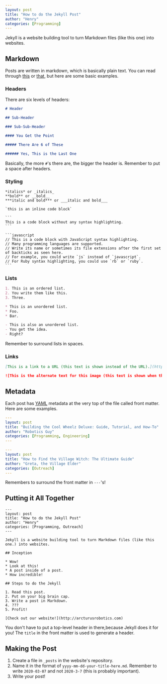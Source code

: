 ```yaml
---
layout: post
title: "How to do the Jekyll Post"
author: "Henry"
categories: [Programming]
---
```


Jekyll is a website building tool to turn Markdown files (like this one) into websites.

## Markdown

Posts are written in markdown, which is basically plain text.
You can read through [this](https://kramdown.gettalong.org/syntax.html) or [that](https://github.com/adam-p/markdown-here/wiki/Markdown-Cheatsheet), but here are some basic examples.

### Headers

There are six levels of headers:

```markdown
# Header

## Sub-Header

### Sub-Sub-Header

#### You Get the Point

##### There Are 6 of These

###### Yes, This is the Last One
```

Basically, the more `#`'s there are, the bigger the header is.
Remember to put a space after headers.

### Styling

    *italics* or _italics_
    **bold** or __bold__
    ***italic and bold*** or ___italic and bold___

    `this is an inline code block`

    ```
    This is a code block without any syntax highlighting.
    ```

    ```javascript
    // This is a code block with JavaScript syntax highlighting.
    // Many programming languages are supported.
    // Write its name or sometimes its file extensions after the first set of backticks as seen here.
    // For example, you could write `js` instead of `javascript`.
    // For Ruby syntax highlighting, you could use `rb` or `ruby`.
    ```


### Lists

```markdown
1. This is an ordered list.
2. You write them like this.
3. Three.

* This is an unordered list.
* Foo.
* Bar.

- This is also an unordered list.
- You get the idea.
- Right?
```

Remember to surround lists in spaces.

### Links

```markdown
[This is a link to a URL (this text is shown instead of the URL).](https://example.com)

![This is the alternate text for this image (this text is shown when the image cannot be loaded, or it is used for accessibility).](https://placehold.it/400/400.png)
```

## Metadata

Each post has [YAML](https://yaml.org/) metadata at the very top of the file called front matter.
Here are some examples.

```yaml
---
layout: post
title: "Building the Cool Wheelz Deluxe: Guide, Tutorial, and How-To"
author: "Robotics Guy"
categories: [Programming, Engineering]
---
```

```yaml
---
layout: post
title: "How to Find the Village Witch: The Ultimate Guide"
author: "Greta, the Village Elder"
categories: [Outreach]
---
```

Remembers to surround the front matter in `---`'s!

## Putting it All Together

```
---
layout: post
title: "How to do the Jekyll Post"
author: "Henry"
categories: [Programming, Outreach]
---

Jekyll is a website building tool to turn Markdown files (like this one.) into websites.

## Inception

* Wow!
* Look at this!
* A post inside of a post.
* How incredible!

## Steps to do the Jekyll

1. Read this post.
2. Put on your big brain cap.
3. Write a post in Markdown.
4. ???
5. Profit!

[Check out our website!](http://arcturusrobotics.com)
```

You don't have to put a top-level header in there,because Jekyll does it for you! The `title` in the front matter is used to generate a header.

## Making the Post

1. Create a file in `_posts` in the website's repository.
2. Name it in the format of `yyyy-mm-dd-your-title-here.md`. Remember to write `2020-03-07` and not `2020-3-7` (this is probably important).
3. Write your post!
